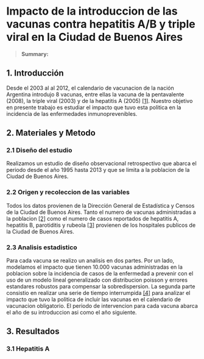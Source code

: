# Impacto de la introduccion de las vacunas contra hepatitis A/B y triple viral en la Ciudad de Buenos Aires

> **Summary:**

## 1. Introducción

Desde el 2003 al al 2012, el calendario de vacunacion de la nación Argentina introdujo 8 vacunas, entre ellas la vacuna de la pentavalente (2008), la triple viral (2003) y de la hepatitis A (2005) [[1]](http://www.scielo.org.ar/scielo.php?script=sci_arttext&pid=S0325-00752013000200011). Nuestro objetivo en presente trabajo es estudiar el impacto que tuvo esta politica en la incidencia de las enfermedades inmunoprevenibles.

## 2. Materiales y Metodo

### 2.1 Diseño del estudio

Realizamos un estudio de diseño observacional retrospectivo que abarca el periodo desde el año 1995 hasta 2013 y que se limita a la poblacion de la Ciudad de Buenos Aires.

### 2.2 Origen y recoleccion de las variables

Todos los datos provienen de la Dirección General de Estadística y Censos de la Ciudad de Buenos Aires. Tanto el numero de vacunas administradas a la poblacion [[2]](http://www.estadisticaciudad.gob.ar/eyc/?p=28782) como el numero de casos reportados de hepatitis A, hepatitis B, parotiditis y rubeola [[3]](http://www.estadisticaciudad.gob.ar/eyc/?p=28834) provienen de los hospitales publicos de la Ciudad de Buenos Aires.

### 2.3 Analisis estadistico

Para cada vacuna se realizo un analisis en dos partes. Por un lado, modelamos el impacto que tienen 10.000 vacunas administradas en la poblacion sobre la incidencia de casos de la enfermedad a prevenir con el uso de un modelo lineal generalizado con distribucion poisson y errores estandares robustos para compensar la sobredispersion. La segunda parte consistio en realizar una serie de tiempo interrumpida [[4]](https://academic.oup.com/ije/article/46/1/348/2622842) para analizar el impacto que tuvo la politica de incluir las vacunas en el calendario de vacunacion obligatorio. El periodo de intervencion para cada vacuna abarca el año de su introduccion asi como el año siguiente.

## 3. Resultados

### 3.1 Hepatitis A
